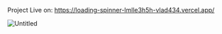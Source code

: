 Project Live on: https://loading-spinner-lmlle3h5h-vlad434.vercel.app/


![Untitled](https://user-images.githubusercontent.com/32937795/134858940-4037baf4-20ae-460e-bf9e-33ed5d49f614.png)
